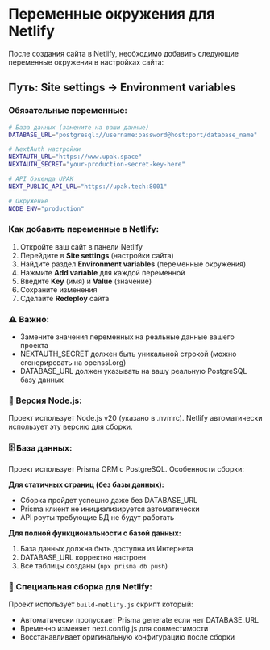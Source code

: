 # Переменные окружения для Netlify

После создания сайта в Netlify, необходимо добавить следующие переменные окружения в настройках сайта:

## Путь: Site settings → Environment variables

### Обязательные переменные:

```bash
# База данных (замените на ваши данные)
DATABASE_URL="postgresql://username:password@host:port/database_name"

# NextAuth настройки  
NEXTAUTH_URL="https://www.upak.space"
NEXTAUTH_SECRET="your-production-secret-key-here"

# API бэкенда UPAK
NEXT_PUBLIC_API_URL="https://upak.tech:8001"

# Окружение
NODE_ENV="production"
```

### Как добавить переменные в Netlify:

1. Откройте ваш сайт в панели Netlify
2. Перейдите в **Site settings** (настройки сайта)  
3. Найдите раздел **Environment variables** (переменные окружения)
4. Нажмите **Add variable** для каждой переменной
5. Введите **Key** (имя) и **Value** (значение)
6. Сохраните изменения
7. Сделайте **Redeploy** сайта

### ⚠️ Важно:
- Замените значения переменных на реальные данные вашего проекта
- NEXTAUTH_SECRET должен быть уникальной строкой (можно сгенерировать на openssl.org)
- DATABASE_URL должен указывать на вашу реальную PostgreSQL базу данных

### 🔧 Версия Node.js:
Проект использует Node.js v20 (указано в .nvmrc). Netlify автоматически использует эту версию для сборки.

### 🗄️ База данных:
Проект использует Prisma ORM с PostgreSQL. Особенности сборки:

**Для статичных страниц (без базы данных):**
- Сборка пройдет успешно даже без DATABASE_URL
- Prisma клиент не инициализируется автоматически
- API роуты требующие БД не будут работать

**Для полной функциональности с базой данных:**
1. База данных должна быть доступна из Интернета
2. DATABASE_URL корректно настроен
3. Все таблицы созданы (`npx prisma db push`)

### 🔧 Специальная сборка для Netlify:
Проект использует `build-netlify.js` скрипт который:
- Автоматически пропускает Prisma generate если нет DATABASE_URL
- Временно изменяет next.config.js для совместимости
- Восстанавливает оригинальную конфигурацию после сборки